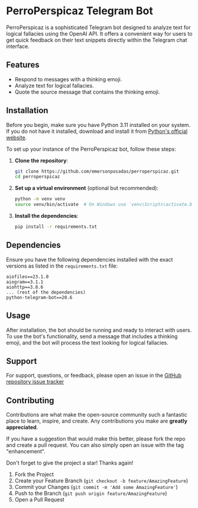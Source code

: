 # PerroPerspicaz Telegram Bot

PerroPerspicaz is a sophisticated Telegram bot designed to analyze text for logical fallacies using the OpenAI API. It offers a convenient way for users to get quick feedback on their text snippets directly within the Telegram chat interface.

## Features

- Respond to messages with a thinking emoji.
- Analyze text for logical fallacies.
- Quote the source message that contains the thinking emoji.

## Installation

Before you begin, make sure you have Python 3.11 installed on your system. If you do not have it installed, download and install it from [Python's official website](https://www.python.org/downloads/release/python-3110/).

To set up your instance of the PerroPerspicaz bot, follow these steps:

1. **Clone the repository**:

    ```bash
    git clone https://github.com/emersonposadas/perroperspicaz.git
    cd perroperspicaz
    ```

2. **Set up a virtual environment** (optional but recommended):

    ```bash
    python -m venv venv
    source venv/bin/activate  # On Windows use `venv\Scripts\activate.bat`
    ```

3. **Install the dependencies**:

    ```bash
    pip install -r requirements.txt
    ```

## Dependencies

Ensure you have the following dependencies installed with the exact versions as listed in the `requirements.txt` file:

```plaintext
aiofiles==23.1.0
aiogram==3.1.1
aiohttp==3.8.6
... (rest of the dependencies)
python-telegram-bot==20.6
```

## Usage

After installation, the bot should be running and ready to interact with users. To use the bot's functionality, send a message that includes a thinking emoji, and the bot will process the text looking for logical fallacies.

## Support

For support, questions, or feedback, please open an issue in the [GitHub repository issue tracker](https://github.com/emersonposadas/perroperspicaz/issues)

## Contributing

Contributions are what make the open-source community such a fantastic place to learn, inspire, and create. Any contributions you make are **greatly appreciated**.

If you have a suggestion that would make this better, please fork the repo and create a pull request. You can also simply open an issue with the tag "enhancement".

Don't forget to give the project a star! Thanks again!

1. Fork the Project
2. Create your Feature Branch (`git checkout -b feature/AmazingFeature`)
3. Commit your Changes (`git commit -m 'Add some AmazingFeature'`)
4. Push to the Branch (`git push origin feature/AmazingFeature`)
5. Open a Pull Request

